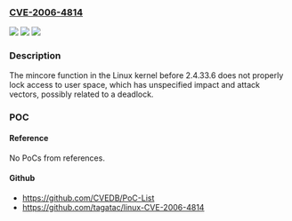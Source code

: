### [CVE-2006-4814](https://cve.mitre.org/cgi-bin/cvename.cgi?name=CVE-2006-4814)
![](https://img.shields.io/static/v1?label=Product&message=n%2Fa&color=blue)
![](https://img.shields.io/static/v1?label=Version&message=%3D%20n%2Fa%20&color=brighgreen)
![](https://img.shields.io/static/v1?label=Vulnerability&message=n%2Fa&color=brighgreen)

### Description

The mincore function in the Linux kernel before 2.4.33.6 does not properly lock access to user space, which has unspecified impact and attack vectors, possibly related to a deadlock.

### POC

#### Reference
No PoCs from references.

#### Github
- https://github.com/CVEDB/PoC-List
- https://github.com/tagatac/linux-CVE-2006-4814

